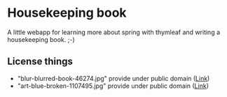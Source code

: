 # Housekeeping book

A little webapp for learning more about spring with thymleaf and writing a housekeeping book. ;-)

## License things

- "blur-blurred-book-46274.jpg" provide under public domain ([Link](https://www.pexels.com/photo/blurred-book-book-pages-literature-46274/))
- "art-blue-broken-1107495.jpg" provide under public domain ([Link](https://www.pexels.com/photo/blue-red-and-yellow-chalk-1107495/))
